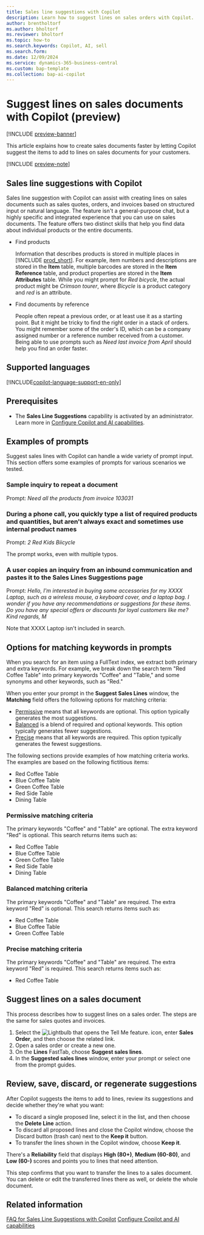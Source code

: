 ```yaml
---
title: Sales line suggestions with Copilot
description: Learn how to suggest lines on sales orders with Copilot.
author: brentholtorf
ms.author: bholtorf
ms.reviewer: bholtorf
ms.topic: how-to
ms.search.keywords: Copilot, AI, sell
ms.search.form:
ms.date: 12/09/2024
ms.service: dynamics-365-business-central
ms.custom: bap-template
ms.collection: bap-ai-copilot
---
```


# Suggest lines on sales documents with Copilot (preview)

[!INCLUDE [preview-banner](~/../shared-content/shared/preview-includes/preview-banner.md)]

This article explains how to create sales documents faster by letting Copilot suggest the items to add to lines on sales documents for your customers.

[!INCLUDE [preview-note](~/../shared-content/shared/preview-includes/production-ready-preview-dynamics365.md)]

## Sales line suggestions with Copilot

Sales line suggestion with Copilot can assist with creating lines on sales documents such as sales quotes, orders, and invoices based on structured input or natural language. The feature isn't a general-purpose chat, but a highly specific and integrated experience that you can use on sales documents. The feature offers two distinct skills that help you find data about individual products or the entire documents.

- Find products

  Information that describes products is stored in multiple places in [!INCLUDE [prod_short](includes/prod_short.md)]. For example, item numbers and descriptions are stored in the **Item** table, multiple barcodes are stored in the **Item Reference** table, and product properties are stored in the **Item Attributes** table. While you might prompt for *Red bicycle*, the actual product might be *Crimson tourer*, where *Bicycle* is a product category and *red* is an attribute.

- Find documents by reference

  People often repeat a previous order, or at least use it as a starting point. But it might be tricky to find the right order in a stack of orders. You might remember some of the order's ID, which can be a company assigned number or a reference number received from a customer. Being able to use prompts such as *Need last invoice from April* should help you find an order faster.

## Supported languages

[!INCLUDE[copilot-language-support-en-only](includes/copilot-language-support-en-only.md)]

## Prerequisites

- The **Sales Line Suggestions** capability is activated by an administrator. Learn more in [Configure Copilot and AI capabilities](enable-ai.md).

## Examples of prompts

Suggest sales lines with Copilot can handle a wide variety of prompt input. This section offers some examples of prompts for various scenarios we tested.

### Sample inquiry to repeat a document

Prompt: *Need all the products from invoice 103031*

### During a phone call, you quickly type a list of required products and quantities, but aren't always exact and sometimes use internal product names

Prompt: *2 Red Kids Biicycle*

The prompt works, even with multiple typos.

### A user copies an inquiry from an inbound communication and pastes it to the Sales Lines Suggestions page

Prompt: *Hello, I'm interested in buying some accessories for my XXXX Laptop, such as a wireless mouse, a keyboard cover, and a laptop bag. I wonder if you have any recommendations or suggestions for these items. Do you have any special offers or discounts for loyal customers like me? Kind regards, M*

Note that XXXX Laptop isn't included in search.

## Options for matching keywords in prompts

When you search for an item using a FullText index, we extract both primary and extra keywords. For example, we break down the search term "Red Coffee Table" into primary keywords "Coffee" and "Table," and some synonyms and other keywords, such as "Red."

When you enter your prompt in the **Suggest Sales Lines** window, the **Matching** field offers the following options for matching criteria:

- [Permissive](#permissive-matching-criteria) means that all keywords are optional. This option typically generates the most suggestions.
- [Balanced](#balanced-matching-criteria) is a blend of required and optional keywords. This option typically generates fewer suggestions.
- [Precise](#precise-matching-criteria) means that all keywords are required. This option typically generates the fewest suggestions.

The following sections provide examples of how matching criteria works. The examples are based on the following fictitious items:

- Red Coffee Table
- Blue Coffee Table
- Green Coffee Table
- Red Side Table
- Dining Table

### Permissive matching criteria

The primary keywords "Coffee" and "Table" are optional. The extra keyword "Red" is optional. This search returns items such as:

- Red Coffee Table
- Blue Coffee Table
- Green Coffee Table
- Red Side Table
- Dining Table

### Balanced matching criteria

The primary keywords "Coffee" and "Table" are required. The extra keyword "Red" is optional. This search returns items such as:

- Red Coffee Table
- Blue Coffee Table
- Green Coffee Table

### Precise matching criteria

The primary keywords "Coffee" and "Table" are required. The extra keyword "Red" is required. This search returns items such as:

- Red Coffee Table

## Suggest lines on a sales document

This process describes how to suggest lines on a sales order. The steps are the same for sales quotes and invoices.

1. Select the ![Lightbulb that opens the Tell Me feature.](media/ui-search/search_small.png "Tell me what you want to do") icon, enter **Sales Order**, and then choose the related link.
1. Open a sales order or create a new one.
1. On the **Lines** FastTab, choose **Suggest sales lines**.
1. In the **Suggested sales lines** window, enter your prompt or select one from the prompt guides.

## Review, save, discard, or regenerate suggestions

After Copilot suggests the items to add to lines, review its suggestions and decide whether they're what you want:

* To discard a single proposed line, select it in the list, and then choose the **Delete Line** action.
* To discard all proposed lines and close the Copilot window, choose the Discard button (trash can) next to the **Keep it** button.
* To transfer the lines shown in the Copilot window, choose **Keep it**. 

There's a **Reliability** field that displays **High (80+)**, **Medium (60-80)**, and **Low (60-)** scores and points you to lines that need attention.

This step confirms that you want to transfer the lines to a sales document. You can delete or edit the transferred lines there as well, or delete the whole document.

## Related information

[FAQ for Sales Line Suggestions with Copilot](faq-sales-suggest-sales-lines-with-copilot.md)
[Configure Copilot and AI capabilities](enable-ai.md)
